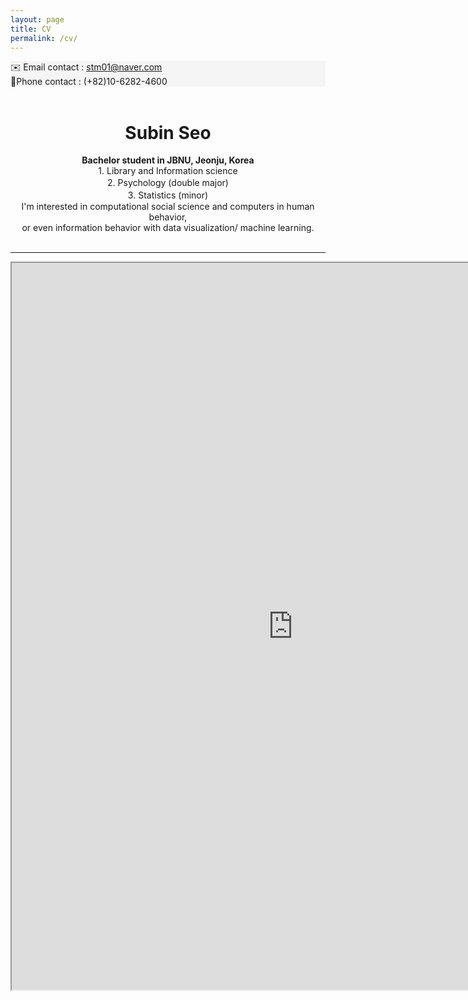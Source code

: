 ```yaml
---
layout: page
title: CV
permalink: /cv/
---
```

<div style="background-color: #F5F5F5">
 ✉️ Email contact : <u> stm01@naver.com </u><br></div>   
<div style="background-color: #F5F5F5"> 
📱Phone contact : (+82)10-6282-4600 </div>     
&nbsp;  

# <center> Subin Seo </center>  
  
<center><strong> Bachelor student in JBNU, Jeonju, Korea </strong> </center>   
<center> 1. Library and Information science     </center>    
<center> 2. Psychology (double major)　　　 　</center>    
<center> 3. Statistics (minor)　　　　　　　　  </center>    
<center> I'm interested in computational social science and computers in human behavior,</center>    
<center> or even information behavior with data visualization/ machine learning.</center>    
&nbsp;            

-----

<iframe src="https://drive.google.com/file/d/1KOlwTxi7PYQ1SmdkcHORjOZxQcafMtsk/preview" width="900" height="1163" type="application/pdf">
<iframe src="/assets/test.pdf#toolbar=0&navpanes=0&scrollbar=0"></iframe>


<br> <br> <br> <br> 